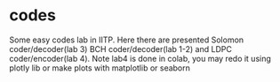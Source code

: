 # codes
Some easy codes lab in IITP. Here there are presented Solomon coder/decoder(lab 3) BCH coder/decoder(lab 1-2) and LDPC coder/encoder(lab 4). Note lab4 is done in colab, you may redo it using plotly lib or make plots with matplotlib or seaborn
